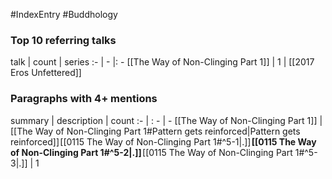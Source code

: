 #IndexEntry #Buddhology

### Top 10 referring talks
talk | count | series
:- | - |: -
[[The Way of Non-Clinging Part 1]] | 1 | [[2017 Eros Unfettered]]

### Paragraphs with 4+ mentions
summary | description | count
:- | : - | -
[[The Way of Non-Clinging Part 1]] | [[The Way of Non-Clinging Part 1#Pattern gets reinforced\|Pattern gets reinforced]] [[0115 The Way of Non-Clinging Part 1#^5-1\|.]] **[[0115 The Way of Non-Clinging Part 1#^5-2\|.]]** [[0115 The Way of Non-Clinging Part 1#^5-3\|.]] | 1


